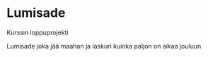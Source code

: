 # Lumisade
Kurssin loppuprojekti

Lumisade joka jää maahan ja laskuri kuinka paljon on aikaa jouluun
